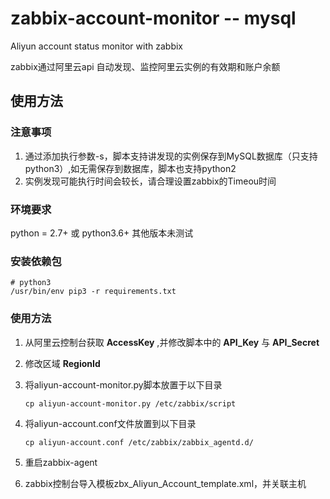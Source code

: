# zabbix-account-monitor -- mysql
Aliyun account status monitor with zabbix   

zabbix通过阿里云api 自动发现、监控阿里云实例的有效期和账户余额

## 使用方法
### 注意事项
1. 通过添加执行参数-s，脚本支持讲发现的实例保存到MySQL数据库（只支持python3）,如无需保存到数据库，脚本也支持python2
2. 实例发现可能执行时间会较长，请合理设置zabbix的Timeou时间

### 环境要求
python = 2.7+ 或 python3.6+  其他版本未测试

### 安装依赖包
```shell
# python3
/usr/bin/env pip3 -r requirements.txt
```

### 使用方法
1. 从阿里云控制台获取 **AccessKey** ,并修改脚本中的 **API_Key** 与 **API_Secret**
2. 修改区域 **RegionId**
3. 将aliyun-account-monitor.py脚本放置于以下目录
    ```shell
    cp aliyun-account-monitor.py /etc/zabbix/script
    ```
4. 将aliyun-account.conf文件放置到以下目录
    ```shell
    cp aliyun-account.conf /etc/zabbix/zabbix_agentd.d/
    ```

5. 重启zabbix-agent
6. zabbix控制台导入模板zbx_Aliyun_Account_template.xml，并关联主机
